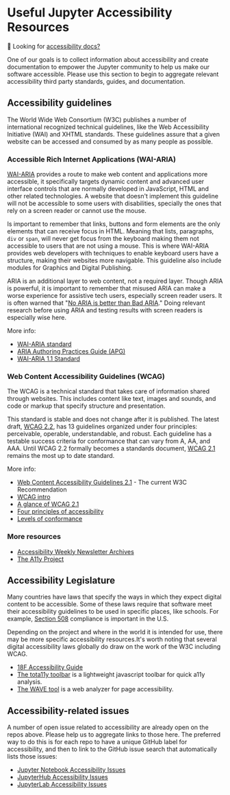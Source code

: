 # Useful Jupyter Accessibility Resources

🔔 Looking for [accessibility docs?](../accessibility-docs)

One of our goals is to collect information about accessibility and create documentation to empower the Jupyter community to help us make our software accessible. Please use this section to begin to aggregate relevant accessibility third party standards, guides, and documentation.

## Accessibility guidelines

The World Wide Web Consortium (W3C) publishes a number of international recognized technical guidelines, like the Web Accessibility Initiative (WAI) and XHTML standards. These guidelines assure that a given website can be accessed and consumed by as many people as possible.

### Accessible Rich Internet Applications (WAI-ARIA)

[WAI-ARIA](https://www.w3.org/WAI/standards-guidelines/aria/) provides a route to make web content and applications more accessible, it specifically targets dynamic content and advanced user interface controls that are normally developed in JavaScript, HTML and other related technologies. A website that doesn't implement this guideline will not be accessible to some users with disabilities, specially the ones that rely on a screen reader or cannot use the mouse.

Is important to remember that links, buttons and form elements are the only elements that can receive focus in HTML. Meaning that lists, paragraphs, `div` or `span`, will never get focus from the keyboard making them not accessible to users that are not using a mouse. This is where WAI-ARIA provides web developers with techniques to enable keyboard users have a structure, making their websites more navigable. This guideline also include modules for Graphics and Digital Publishing.

ARIA is an additional layer to web content, not a required layer. Though ARIA is powerful, it is important to remember that misused ARIA can make a worse experience for assistive tech users, especially screen reader users. It is often warned that "[No ARIA is better than Bad ARIA](https://www.w3.org/WAI/ARIA/apg/practices/read-me-first/)." Doing relevant research before using ARIA and testing results with screen readers is especially wise here.

More info:

- [WAI-ARIA standard](https://www.w3.org/TR/wai-aria/)
- [ARIA Authoring Practices Guide (APG)](https://www.w3.org/WAI/ARIA/apg/)
- [WAI-ARIA 1.1 Standard](https://www.w3.org/TR/wai-aria-1.1/)

### Web Content Accessibility Guidelines (WCAG)

The WCAG is a technical standard that takes care of information shared through websites. This includes content like text, images and sounds, and code or markup that specify structure and presentation.

This standard is stable and does not change after it is published. The latest draft, [WCAG 2.2](https://www.w3.org/TR/WCAG22/), has 13 guidelines organized under four principles: perceivable, operable, understandable, and robust. Each guideline has a testable success criteria for conformance that can vary from A, AA, and AAA. Until WCAG 2.2 formally becomes a standards document, [WCAG 2.1](https://www.w3.org/TR/WCAG21/) remains the most up to date standard.

More info:

- [Web Content Accessibility Guidelines 2.1](https://www.w3.org/TR/WCAG21/) - The current W3C Recommendation
- [WCAG intro](https://www.w3.org/WAI/standards-guidelines/wcag/)
- [A glance of WCAG 2.1](https://www.w3.org/WAI/standards-guidelines/wcag/glance/)
- [Four principles of accessibility](https://www.w3.org/WAI/WCAG21/Understanding/intro#understanding-the-four-principles-of-accessibility)
- [Levels of conformance](https://www.w3.org/WAI/WCAG21/Understanding/conformance#levels)

### More resources

- [Accessibility Weekly Newsletter Archives](https://a11yweekly.com/issues/)
- [The A11y Project](https://a11yproject.com/)

## Accessibility Legislature

Many countries have laws that specify the ways in which they expect digital content to be accessible. Some of these laws require that software meet their accessibility guidelines to be used in specific places, like schools. For example, [Section 508](https://www.section508.gov/about-us/) compliance is important in the U.S.

Depending on the project and where in the world it is intended for use, there may be more specific accessibility resources.It's worth noting that several digital accessibility laws globally do draw on the work of the W3C including WCAG.
- [18F Accessibility Guide](https://accessibility.18f.gov/)
- [The tota11y toolbar](https://khan.github.io/tota11y/) is a lightweight javascript toolbar for quick a11y analysis.
- [The WAVE tool](http://wave.webaim.org/repor) is a web analyzer for page accessibility.


## Accessibility-related issues

A number of open issue related to accessibility are already open on the repos above.
Please help us to aggregate links to those here.
The preferred way to do this is for each repo to have a unique GitHub label for accessibility,
and then to link to the GitHub issue search that automatically lists those issues:

- [Jupyter Notebook Accessibility Issues](https://github.com/jupyter/notebook/issues?q=is%3Aopen+is%3Aissue+label%3Atag%3AAccessibility)
- [JupyterHub Accessibility Issues](https://github.com/jupyterhub/jupyterhub/issues?q=is%3Aopen+is%3Aissue+label%3Aaccessibility)
- [JupyterLab Accessibility Issues](https://github.com/jupyterlab/jupyterlab/issues?q=is%3Aopen+is%3Aissue+label%3Atag%3AAccessibility)

